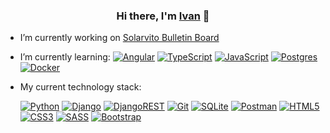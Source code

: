 <h3 align="center">Hi there, I'm <a href="https://www.linkedin.com/in/iffilippov/" target="_blank">Ivan</a> 👋 </h3>

- I’m currently working on [Solarvito Bulletin Board](https://github.com/iffilippov/Solarvito)

- I’m currently learning: [![Angular](https://img.shields.io/badge/Angular-%23DD0031.svg?style=flat-square&logo=angular&logoColor=white)](https://angular.io/)
[![TypeScript](https://img.shields.io/badge/TypeScript-%23007ACC.svg?style=flat-square&logo=typescript&logoColor=white)](https://www.typescriptlang.org/)
[![JavaScript](https://img.shields.io/badge/JavaScript-%23323330.svg?style=flat-square&logo=javascript&logoColor=%23F7DF1E)](https://learn.javascript.ru/)
[![Postgres](https://img.shields.io/badge/Postgres-%23316192.svg?style=flat-square&logo=postgresql&logoColor=white)](https://www.postgresql.org/)
[![Docker](https://img.shields.io/badge/Docker-%230db7ed.svg?style=flat-square&logo=docker&logoColor=white)](https://www.docker.com/)

- My current technology stack:  

     [![Python](https://img.shields.io/badge/Python-3670A0?style=flat-square&logo=python&logoColor=ffdd54)](https://www.python.org/)
[![Django](https://img.shields.io/badge/Django-%23092E20.svg?style=flat-square&logo=django&logoColor=white)](https://www.djangoproject.com/)
[![DjangoREST](https://img.shields.io/badge/Django-REST-ff1709?style=flat-square&logo=django&logoColor=white&color=ff1709&labelColor=gray)](https://www.django-rest-framework.org/)
[![Git](https://img.shields.io/badge/git-%23F05033.svg?style=flat-square&logo=git&logoColor=white)](https://git-scm.com/doc)
[![SQLite](https://img.shields.io/badge/SQLite-%2307405e.svg?style=flat-square&logo=sqlite&logoColor=white)](https://sqlite.org/index.html)
[![Postman](https://img.shields.io/badge/Postman-FF6C37?style=flat-square&logo=postman&logoColor=white)](https://www.postman.com/)
[![HTML5](https://img.shields.io/badge/HTML5-%23E34F26.svg?style=flat-square&logo=html5&logoColor=white)](http://htmlbook.ru/html5)
[![CSS3](https://img.shields.io/badge/CSS3-%231572B6.svg?style=flat-square&logo=css3&logoColor=white)](http://htmlbook.ru/css3)
[![SASS](https://img.shields.io/badge/SASS-hotpink.svg?style=flat-square&logo=SASS&logoColor=white)](https://sasscss.org/documentation)
[![Bootstrap](https://img.shields.io/badge/Bootstrap-%23563D7C.svg?style=flat-square&logo=bootstrap&logoColor=white)](https://getbootstrap.com/)
<br/>

<!-- <div align="center">
  <a href="https://github-readme-stats-iota-steel-69.vercel.app/api?username=iffilippov">
    <img align="center" height="165" src="https://github-readme-stats-iota-steel-69.vercel.app/api?username=iffilippov&show_icons=true&theme=default&title_color=4887d7&icon_color=5193e4&bg_color=ffffff00&text_color=647a86&text_bold=false&border_color=444c54"/>
  </a>
  <a href="https://github-readme-stats-iota-steel-69.vercel.app/api/top-langs/?username=iffilippov">
    <img align="center" height="165" src="https://github-readme-stats-iota-steel-69.vercel.app/api/top-langs/?username=iffilippov&layout=compact&theme=default&langs_count=6&title_color=4887d7&bg_color=ffffff00&text_color=647a86&border_color=444c54"/>
  </a>
</div> -->
